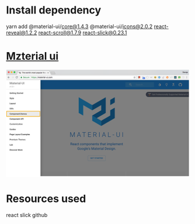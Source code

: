 # Install dependency
yarn add @material-ui/core@1.4.3 @material-ui/icons@2.0.2 react-reveal@1.2.2 react-scroll@1.7.9 react-slick@0.23.1

# [Mzterial ui](https://material-ui.com/)
 ![doc](./doc/doc_1.png)

 # Resources used
 react slick github